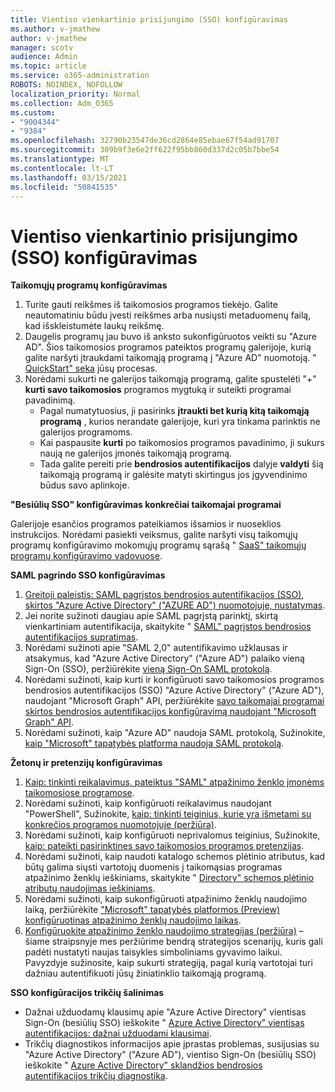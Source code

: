 ```yaml
---
title: Vientiso vienkartinio prisijungimo (SSO) konfigūravimas
ms.author: v-jmathew
author: v-jmathew
manager: scotv
audience: Admin
ms.topic: article
ms.service: o365-administration
ROBOTS: NOINDEX, NOFOLLOW
localization_priority: Normal
ms.collection: Adm_O365
ms.custom:
- "9004344"
- "9384"
ms.openlocfilehash: 32790b23547de36cd2864e85ebae67f54ad91707
ms.sourcegitcommit: 309b9f3e6e2ff622f95bb860d337d2c05b7bbe54
ms.translationtype: MT
ms.contentlocale: lt-LT
ms.lasthandoff: 03/15/2021
ms.locfileid: "50841535"
---
```

# <a name="configure-seamless-single-sign-on-sso"></a>Vientiso vienkartinio prisijungimo (SSO) konfigūravimas

**Taikomųjų programų konfigūravimas**

1. Turite gauti reikšmes iš taikomosios programos tiekėjo. Galite neautomatiniu būdu įvesti reikšmes arba nusiųsti metaduomenų failą, kad išskleistumėte laukų reikšmę.
2. Daugelis programų jau buvo iš anksto sukonfigūruotos veikti su "Azure AD". Šios taikomosios programos pateiktos programų galerijoje, kurią galite naršyti įtraukdami taikomąją programą į "Azure AD" nuomotoją. " [QuickStart" seka](https://docs.microsoft.com/azure/active-directory/manage-apps/add-application-portal-configure) jūsų procesas.
3. Norėdami sukurti ne galerijos taikomąją programą, galite spustelėti "+" **kurti savo taikomosios** programos mygtuką ir suteikti programai pavadinimą.
    - Pagal numatytuosius, ji pasirinks **įtraukti bet kurią kitą taikomąją programą** , kurios nerandate galerijoje, kuri yra tinkama parinktis ne galerijos programoms.
    - Kai paspausite **kurti** po taikomosios programos pavadinimo, ji sukurs naują ne galerijos įmonės taikomąją programą.
    - Tada galite pereiti prie **bendrosios autentifikacijos** dalyje **valdyti** šią taikomąją programą ir galėsite matyti skirtingus jos įgyvendinimo būdus savo aplinkoje.

**"Besiūlių SSO" konfigūravimas konkrečiai taikomajai programai**

Galerijoje esančios programos pateikiamos išsamios ir nuoseklios instrukcijos. Norėdami pasiekti veiksmus, galite naršyti visų taikomųjų programų konfigūravimo mokomųjų programų sąrašą " [SaaS" taikomųjų programų konfigūravimo vadovuose](https://docs.microsoft.com/azure/active-directory/saas-apps/tutorial-list).

**SAML pagrindo SSO konfigūravimas**

1. [Greitoji paleistis: SAML pagrįstos bendrosios autentifikacijos (SSO), skirtos "Azure Active Directory" ("AZURE AD") nuomotojuje, nustatymas](https://docs.microsoft.com/azure/active-directory/manage-apps/add-application-portal-setup-sso).
2. Jei norite sužinoti daugiau apie SAML pagrįstą parinktį, skirtą vienkartiniam autentifikacija, skaitykite " [SAML" pagrįstos bendrosios autentifikacijos supratimas](https://docs.microsoft.com/azure/active-directory/manage-apps/configure-saml-single-sign-on).
3. Norėdami sužinoti apie "SAML 2,0" autentifikavimo užklausas ir atsakymus, kad "Azure Active Directory" ("Azure AD") palaiko vieną Sign-On (SSO), peržiūrėkite [vieną Sign-On SAML protokolą](https://docs.microsoft.com/azure/active-directory/develop/single-sign-on-saml-protocol).
4. Norėdami sužinoti, kaip kurti ir konfigūruoti savo taikomosios programos bendrosios autentifikacijos (SSO) "Azure Active Directory" ("Azure AD"), naudojant "Microsoft Graph" API, peržiūrėkite [savo taikomajai programai skirtos bendrosios autentifikacijos konfigūravimą naudojant "Microsoft Graph" API](https://docs.microsoft.com/graph/application-saml-sso-configure-api).
5. Norėdami sužinoti, kaip "Azure AD" naudoja SAML protokolą, Sužinokite, [kaip "Microsoft" tapatybės platforma naudoja SAML protokolą](https://docs.microsoft.com/azure/active-directory/develop/active-directory-saml-protocol-reference).

**Žetonų ir pretenzijų konfigūravimas**

1. [Kaip: tinkinti reikalavimus, pateiktus "SAML" atpažinimo ženklo įmonėms taikomosiose programose](https://docs.microsoft.com/azure/active-directory/develop/active-directory-saml-claims-customization).
2. Norėdami sužinoti, kaip konfigūruoti reikalavimus naudojant "PowerShell", Sužinokite, [kaip: tinkinti teiginius, kurie yra išmetami su konkrečios programos nuomotojuje (peržiūra)](https://docs.microsoft.com/azure/active-directory/develop/active-directory-claims-mapping).
3. Norėdami sužinoti, kaip konfigūruoti neprivalomus teiginius, Sužinokite, [kaip: pateikti pasirinktines savo taikomosios programos pretenzijas](https://docs.microsoft.com/azure/active-directory/develop/active-directory-optional-claims).
4. Norėdami sužinoti, kaip naudoti katalogo schemos plėtinio atributus, kad būtų galima siųsti vartotojų duomenis į taikomąsias programas atpažinimo ženklų ieškiniams, skaitykite " [Directory" schemos plėtinio atributų naudojimas ieškiniams](https://docs.microsoft.com/azure/active-directory/develop/active-directory-schema-extensions).
5. Norėdami sužinoti, kaip sukonfigūruoti atpažinimo ženklų naudojimo laiką, peržiūrėkite ["Microsoft" tapatybės platformos (Preview) konfigūruotinas atpažinimo ženklų naudojimo laikas](https://docs.microsoft.com/azure/active-directory/develop/active-directory-configurable-token-lifetimes).
6. [Konfigūruokite atpažinimo ženklo naudojimo strategijas (peržiūra)](https://docs.microsoft.com/azure/active-directory/develop/configure-token-lifetimes) – šiame straipsnyje mes peržiūrime bendrą strategijos scenarijų, kuris gali padėti nustatyti naujas taisykles simboliniams gyvavimo laikui. Pavyzdyje sužinosite, kaip sukurti strategiją, pagal kurią vartotojai turi dažniau autentifikuoti jūsų žiniatinklio taikomąją programą.

**SSO konfigūracijos trikčių šalinimas**

- Dažnai užduodamų klausimų apie "Azure Active Directory" vientisas Sign-On (besiūlių SSO) ieškokite " [Azure Active Directory" vientisas autentifikacijos: dažnai užduodami klausimai](https://docs.microsoft.com/azure/active-directory/hybrid/how-to-connect-sso-faq).
- Trikčių diagnostikos informacijos apie įprastas problemas, susijusias su "Azure Active Directory" ("Azure AD"), vientiso Sign-On (besiūlių SSO) ieškokite " [Azure Active Directory" sklandžios bendrosios autentifikacijos trikčių diagnostika](https://docs.microsoft.com/azure/active-directory/hybrid/tshoot-connect-sso).
